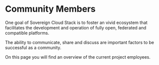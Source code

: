 # Community Members

One goal of Sovereign Cloud Stack is to foster an vivid ecosystem that facilitates
the development and operation of fully open, federated and compatible platforms.

The ability to communicate, share and discuss are important factors to be successful as a community.

On this page you will find an overview of the current project employees.


